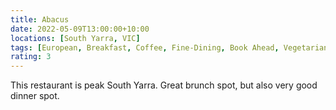 ```yaml
---
title: Abacus
date: 2022-05-09T13:00:00+10:00
locations: [South Yarra, VIC]
tags: [European, Breakfast, Coffee, Fine-Dining, Book Ahead, Vegetarian, Vegan]
rating: 3
---
```


This restaurant is peak South Yarra. Great brunch spot, but also very good dinner spot.